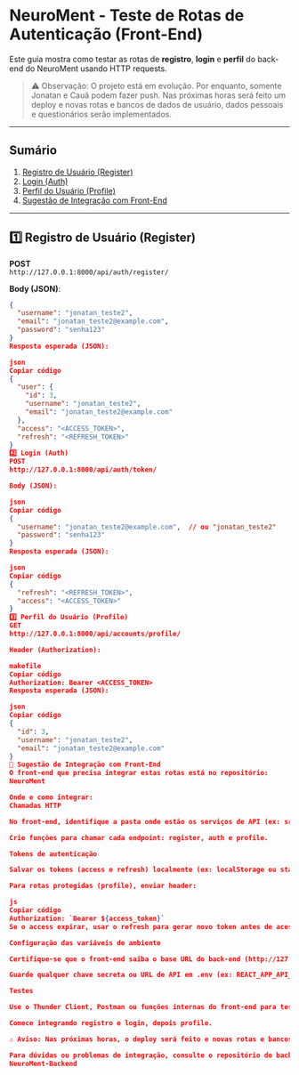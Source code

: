 # NeuroMent - Teste de Rotas de Autenticação (Front-End)

Este guia mostra como testar as rotas de **registro**, **login** e **perfil** do back-end do NeuroMent usando HTTP requests.

> ⚠️ Observação: O projeto está em evolução. Por enquanto, somente Jonatan e Cauã podem fazer push. Nas próximas horas será feito um deploy e novas rotas e bancos de dados de usuário, dados pessoais e questionários serão implementados.

---

## Sumário

1. [Registro de Usuário (Register)](#1️⃣-registro-de-usuário-register)  
2. [Login (Auth)](#2️⃣-login-auth)  
3. [Perfil do Usuário (Profile)](#3️⃣-perfil-do-usuário-profile)  
4. [Sugestão de Integração com Front-End](#🔹-sugestão-de-integração-com-front-end)

---

## 1️⃣ Registro de Usuário (Register)

**POST**  
`http://127.0.0.1:8000/api/auth/register/`

**Body (JSON)**:
```json
{
  "username": "jonatan_teste2",
  "email": "jonatan_teste2@example.com",
  "password": "senha123"
}
Resposta esperada (JSON):

json
Copiar código
{
  "user": {
    "id": 3,
    "username": "jonatan_teste2",
    "email": "jonatan_teste2@example.com"
  },
  "access": "<ACCESS_TOKEN>",
  "refresh": "<REFRESH_TOKEN>"
}
2️⃣ Login (Auth)
POST
http://127.0.0.1:8000/api/auth/token/

Body (JSON):

json
Copiar código
{
  "username": "jonatan_teste2@example.com",  // ou "jonatan_teste2"
  "password": "senha123"
}
Resposta esperada (JSON):

json
Copiar código
{
  "refresh": "<REFRESH_TOKEN>",
  "access": "<ACCESS_TOKEN>"
}
3️⃣ Perfil do Usuário (Profile)
GET
http://127.0.0.1:8000/api/accounts/profile/

Header (Authorization):

makefile
Copiar código
Authorization: Bearer <ACCESS_TOKEN>
Resposta esperada (JSON):

json
Copiar código
{
  "id": 3,
  "username": "jonatan_teste2",
  "email": "jonatan_teste2@example.com"
}
🔹 Sugestão de Integração com Front-End
O front-end que precisa integrar estas rotas está no repositório:
NeuroMent

Onde e como integrar:
Chamadas HTTP

No front-end, identifique a pasta onde estão os serviços de API (ex: src/services ou src/api).

Crie funções para chamar cada endpoint: register, auth e profile.

Tokens de autenticação

Salvar os tokens (access e refresh) localmente (ex: localStorage ou state global).

Para rotas protegidas (profile), enviar header:

js
Copiar código
Authorization: `Bearer ${access_token}`
Se o access expirar, usar o refresh para gerar novo token antes de acessar rotas protegidas.

Configuração das variáveis de ambiente

Certifique-se que o front-end saiba o base URL do back-end (http://127.0.0.1:8000 ou deploy).

Guarde qualquer chave secreta ou URL de API em .env (ex: REACT_APP_API_URL).

Testes

Use o Thunder Client, Postman ou funções internas do front-end para testar os endpoints antes de integrar telas.

Comece integrando registro e login, depois profile.

⚠️ Aviso: Nas próximas horas, o deploy será feito e novas rotas e bancos de dados de usuário, dados pessoais e questionários serão implementados. Fique atento às atualizações para ajustar o front-end.

Para dúvidas ou problemas de integração, consulte o repositório do back-end:
NeuroMent-Backend
